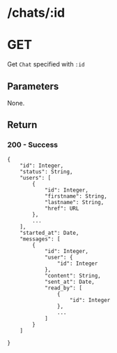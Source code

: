 /chats/:id
==

# GET
Get `Chat` specified with `:id`

## Parameters
None.

## Return

### 200 - Success
	{
		"id": Integer,
		"status": String,
		"users": [
			{
				"id": Integer,
				"firstname": String,
				"lastname": String,
				"href": URL
			},
			...
		],
		"started_at": Date,
		"messages": [
			{
				"id": Integer,
				"user": {
					"id": Integer
				},
				"content": String,
				"sent_at": Date,
				"read_by": [
					{
						"id": Integer
					},
					...
				]
			}
		]

	}

